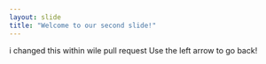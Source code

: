 ```yaml
---
layout: slide
title: "Welcome to our second slide!"
---
```

i changed this within wile pull request
Use the left arrow to go back!
